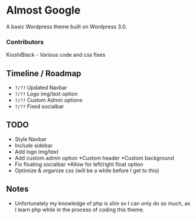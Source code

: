 # Almost Google

A basic Wordpress theme built on Wordpress 3.0.

### Contributors


KioshiBlack - Various code and css fixes


## Timeline / Roadmap

* `?/??`  Updated Navbar 
* `?/??`  Logo img/text option
* `?/??`  Custom Admin options
* `?/??`  Fixed socialbar


## TODO

* Style Navbar
* Include sidebar 
* Add logo img/text
* Add custom admin option
	*Custom header
	*Custom background
* Fix floating socialbar
	*Allow for left/right float option
* Optimize & organize css (will be a while before I get to this)

## Notes

* Unfortunately my knowledge of php is slim so I can only do so much, as I learn php while in the process of coding this theme. 

